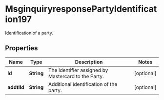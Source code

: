 

# MsginquiryresponsePartyIdentification197

Identification of a party.

## Properties

| Name | Type | Description | Notes |
|------------ | ------------- | ------------- | -------------|
|**id** | **String** | The identifier assigned by Mastercard to the Party. |  [optional] |
|**addtlId** | **String** | Additional identification of the party. |  [optional] |



